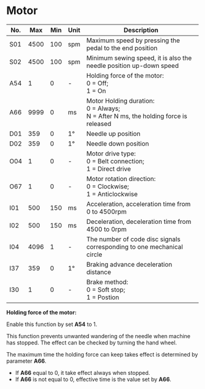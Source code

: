 # Motor

| No. | Max | Min | Unit | Description |
| --- | --- | --- | --- | --- |
| S01 | 4500 | 100 | spm | Maximum speed by pressing the pedal to the end position |
| S02 | 4500 | 100 | spm | Minimum sewing speed, it is also the needle position up-down speed |
| A54 | 1 | 0 | - | Holding force of the motor:<br>0 = Off;<br>1 = On |
| A66 | 9999 | 0 | ms | Motor Holding duration:<br>0 = Always;<br>N = After N ms, the holding force is released |
| D01 | 359 | 0 | 1° | Needle up position |
| D02 | 359 | 0 | 1° | Needle down position |
| O04 | 1 | 0 | - | Motor drive type:<br>0 = Belt connection;<br>1 = Direct drive |
| O67 | 1 | 0 | - | Motor rotation direction:<br>0 = Clockwise;<br/>1 = Anticlockwise |
| I01 | 500 | 150 | ms | Acceleration, acceleration time from 0 to 4500rpm |
| I02 | 500 | 150 | ms | Deceleration, deceleration time from 4500 to 0rpm |
| I04 | 4096 | 1 | - | The number of code disc signals corresponding to one mechanical circle |
| I37 | 359 | 0 | 1° | Braking advance deceleration distance |
| I30 | 1 | 0 | - | Brake method:<br>0 = Soft stop;<br>1 = Postion |

**Holding force of the motor:**

Enable this function by set **A54** to 1.

This function prevents unwanted wandering of the needle when machine has stopped. The effect can be checked by turning the hand wheel.

The maximum time the holding force can keep takes effect is determined by parameter **A66**.

- If **A66** equal to 0, it take effect always when stopped.
- If **A66** is not equal to 0, effective time is the value set by **A66**.
